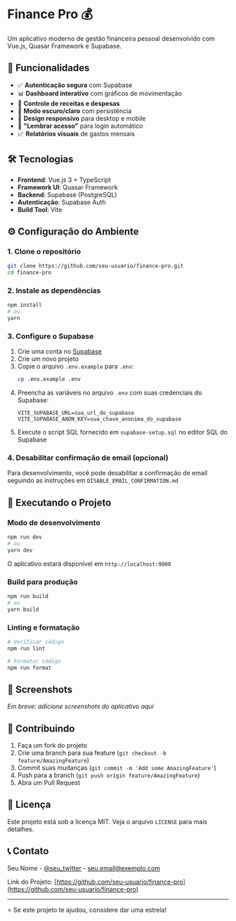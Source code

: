 # Finance Pro 💰

<!-- Deploy test comment -->

Um aplicativo moderno de gestão financeira pessoal desenvolvido com Vue.js, Quasar Framework e Supabase.

## 🚀 Funcionalidades

- ✅ **Autenticação segura** com Supabase
- 📊 **Dashboard interativo** com gráficos de movimentação
- 💸 **Controle de receitas e despesas**
- 🌙 **Modo escuro/claro** com persistência
- 📱 **Design responsivo** para desktop e mobile
- 🔐 **"Lembrar acesso"** para login automático
- 📈 **Relatórios visuais** de gastos mensais

## 🛠️ Tecnologias

- **Frontend**: Vue.js 3 + TypeScript
- **Framework UI**: Quasar Framework
- **Backend**: Supabase (PostgreSQL)
- **Autenticação**: Supabase Auth
- **Build Tool**: Vite

## ⚙️ Configuração do Ambiente

### 1. Clone o repositório
```bash
git clone https://github.com/seu-usuario/finance-pro.git
cd finance-pro
```

### 2. Instale as dependências
```bash
npm install
# ou
yarn
```

### 3. Configure o Supabase

1. Crie uma conta no [Supabase](https://supabase.com)
2. Crie um novo projeto
3. Copie o arquivo `.env.example` para `.env`:
   ```bash
   cp .env.example .env
   ```
4. Preencha as variáveis no arquivo `.env` com suas credenciais do Supabase:
   ```
   VITE_SUPABASE_URL=sua_url_do_supabase
   VITE_SUPABASE_ANON_KEY=sua_chave_anonima_do_supabase
   ```
5. Execute o script SQL fornecido em `supabase-setup.sql` no editor SQL do Supabase

### 4. Desabilitar confirmação de email (opcional)
Para desenvolvimento, você pode desabilitar a confirmação de email seguindo as instruções em `DISABLE_EMAIL_CONFIRMATION.md`

## 🚀 Executando o Projeto

### Modo de desenvolvimento
```bash
npm run dev
# ou
yarn dev
```
O aplicativo estará disponível em `http://localhost:9000`

### Build para produção
```bash
npm run build
# ou
yarn build
```

### Linting e formatação
```bash
# Verificar código
npm run lint

# Formatar código
npm run format
```

## 📱 Screenshots

*Em breve: adicione screenshots do aplicativo aqui*

## 🤝 Contribuindo

1. Faça um fork do projeto
2. Crie uma branch para sua feature (`git checkout -b feature/AmazingFeature`)
3. Commit suas mudanças (`git commit -m 'Add some AmazingFeature'`)
4. Push para a branch (`git push origin feature/AmazingFeature`)
5. Abra um Pull Request

## 📄 Licença

Este projeto está sob a licença MIT. Veja o arquivo `LICENSE` para mais detalhes.

## 📞 Contato

Seu Nome - [@seu_twitter](https://twitter.com/seu_twitter) - seu.email@exemplo.com

Link do Projeto: [https://github.com/seu-usuario/finance-pro](https://github.com/seu-usuario/finance-pro)

---

⭐ Se este projeto te ajudou, considere dar uma estrela!
